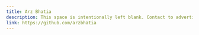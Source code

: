 ```yaml
---
title: Arz Bhatia
description: This space is intentionally left blank. Contact to advertise.
link: https://github.com/arzbhatia
---
```

